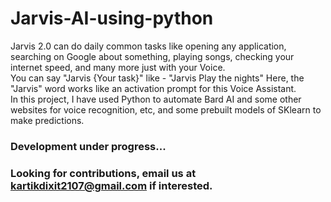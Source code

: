 # Jarvis-AI-using-python
Jarvis 2.0 can do daily common tasks like opening any application, searching on Google about something, playing songs, checking your internet speed, and many more just with your Voice.                         
You can say "Jarvis {Your task}" like - "Jarvis Play the nights" Here, the "Jarvis" word works like an activation prompt for this Voice Assistant.                                                               
In this project, I have used Python to automate Bard AI and some other websites for voice recognition, etc, and some prebuilt models of SKlearn to make predictions.                                             

### Development under progress...
### Looking for contributions, email us at kartikdixit2107@gmail.com if interested.
